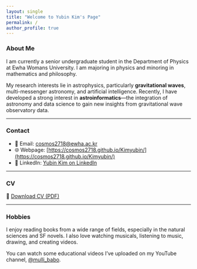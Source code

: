 ```yaml
--- 
layout: single
title: "Welcome to Yubin Kim's Page"
permalink: /
author_profile: true 
---
```

### About Me

I am currently a senior undergraduate student in the Department of Physics at Ewha Womans University. I am majoring in physics and minoring in mathematics and philosophy.

My research interests lie in astrophysics, particularly **gravitational waves**, multi-messenger astronomy, and artificial intelligence. Recently, I have developed a strong interest in **astroinformatics**—the integration of astronomy and data science to gain new insights from gravitational wave observatory data.

---

### Contact

- 📧 Email: [cosmos2718@ewha.ac.kr](mailto:cosmos2718@ewha.ac.kr)  
- 🌐 Webpage: [https://cosmos2718.github.io/Kimyubin/](https://cosmos2718.github.io/Kimyubin/)  
- 💼 LinkedIn: [Yubin Kim on LinkedIn](http://www.linkedin.com/in/yubin-kim-1bb6a32a6)

---

### CV

📄 [Download CV (PDF)](YubinKim_CV_2025_08.pdf)

---

### Hobbies

I enjoy reading books from a wide range of fields, especially in the natural sciences and SF novels. I also love watching musicals, listening to music, drawing, and creating videos.

You can watch some educational videos I’ve uploaded on my YouTube channel, [@mulli_babo](https://www.youtube.com/@mulli_babo).


